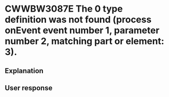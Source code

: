 # CWWBW3087E The 0 type definition was not found (process onEvent event number 1, parameter number 2, matching part or element: 3).

## Explanation

## User response